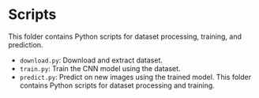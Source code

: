 # Scripts

This folder contains Python scripts for dataset processing, training, and prediction.

- `download.py`: Download and extract dataset.
- `train.py`: Train the CNN model using the dataset.
- `predict.py`: Predict on new images using the trained model.
This folder contains Python scripts for dataset processing and training.
